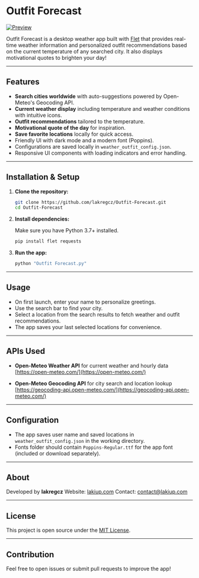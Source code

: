 # Outfit Forecast

[![Preview](https://lakiup.com/wp-content/uploads/2025/07/OutfitForecast.png)](https://lakiup.com)

Outfit Forecast is a desktop weather app built with [Flet](https://flet.dev/) that provides real-time weather information and personalized outfit recommendations based on the current temperature of any searched city. It also displays motivational quotes to brighten your day!

---

## Features

* **Search cities worldwide** with auto-suggestions powered by Open-Meteo's Geocoding API.
* **Current weather display** including temperature and weather conditions with intuitive icons.
* **Outfit recommendations** tailored to the temperature.
* **Motivational quote of the day** for inspiration.
* **Save favorite locations** locally for quick access.
* Friendly UI with dark mode and a modern font (Poppins).
* Configurations are saved locally in `weather_outfit_config.json`.
* Responsive UI components with loading indicators and error handling.

---

## Installation & Setup

1. **Clone the repository:**

   ```bash
   git clone https://github.com/lakregcz/Outfit-Forecast.git
   cd Outfit-Forecast
   ```

2. **Install dependencies:**

   Make sure you have Python 3.7+ installed.

   ```bash
   pip install flet requests
   ```

3. **Run the app:**

   ```bash
   python "Outfit Forecast.py"
   ```

---

## Usage

* On first launch, enter your name to personalize greetings.
* Use the search bar to find your city.
* Select a location from the search results to fetch weather and outfit recommendations.
* The app saves your last selected locations for convenience.

---

## APIs Used

* **Open-Meteo Weather API** for current weather and hourly data
  [https://open-meteo.com/](https://open-meteo.com/)

* **Open-Meteo Geocoding API** for city search and location lookup
  [https://geocoding-api.open-meteo.com/](https://geocoding-api.open-meteo.com/)

---

## Configuration

* The app saves user name and saved locations in `weather_outfit_config.json` in the working directory.
* Fonts folder should contain `Poppins-Regular.ttf` for the app font (included or download separately).

---

## About

Developed by **lakregcz**
Website: [lakiup.com](https://lakiup.com)
Contact: [contact@lakiup.com](mailto:contact@lakiup.com)

---

## License

This project is open source under the [MIT License](LICENSE).

---

## Contribution

Feel free to open issues or submit pull requests to improve the app!


